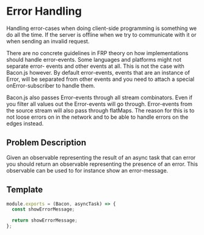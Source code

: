# Error Handling

Handling error-cases when doing client-side programming is something we do all
the time. If the server is offline when we try to communicate with it or when
sending an invalid request.

There are no concrete guidelines in FRP theory on how implementations should
handle error-events. Some languages and platforms might not separate error-
events and other events at all. This is not the case with Bacon.js however. By
default error-events, events that are an instance of Error, will be separated
from other events and you need to attach a special onError-subscriber to
handle them.

Bacon.js also passes Error-events through all stream combinators. Even if you
filter all values out the Error-events will go through. Error-events from the
source stream will also pass through flatMaps. The reason for this is to not
loose errors on in the network and to be able to handle errors on the edges
instead.

## Problem Description

Given an observable representing the result of an async task that can error
you should return an observable representing the presence of an error. This
observable can be used to for instance show an error-message.

## Template

```js
module.exports = (Bacon, asyncTask) => {
  const showErrorMessage;

  return showErrorMessage;
};
```